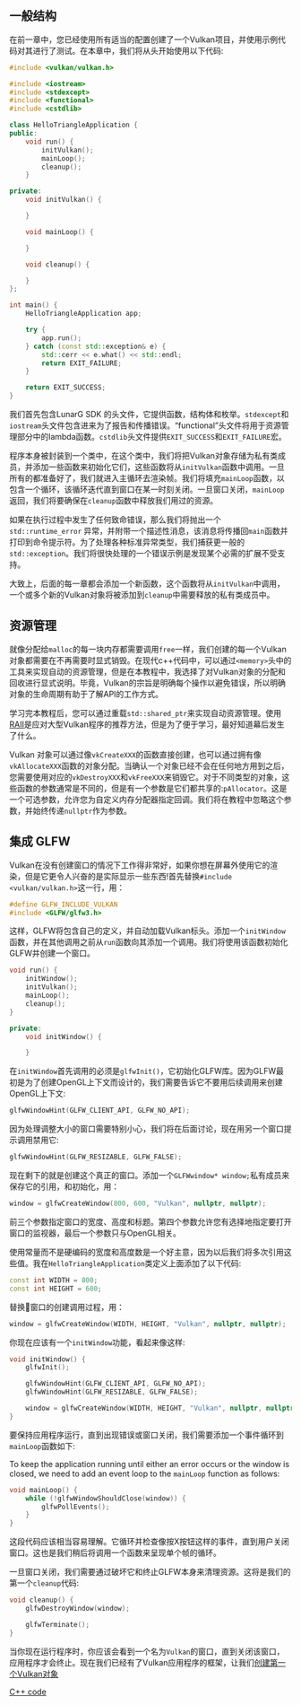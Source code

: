 ## 一般结构
在前一章中，您已经使用所有适当的配置创建了一个Vulkan项目，并使用示例代码对其进行了测试。在本章中，我们将从头开始使用以下代码:

```c++
#include <vulkan/vulkan.h>

#include <iostream>
#include <stdexcept>
#include <functional>
#include <cstdlib>

class HelloTriangleApplication {
public:
    void run() {
        initVulkan();
        mainLoop();
        cleanup();
    }

private:
    void initVulkan() {

    }

    void mainLoop() {

    }

    void cleanup() {

    }
};

int main() {
    HelloTriangleApplication app;

    try {
        app.run();
    } catch (const std::exception& e) {
        std::cerr << e.what() << std::endl;
        return EXIT_FAILURE;
    }

    return EXIT_SUCCESS;
}
```
我们首先包含LunarG SDK 的头文件，它提供函数，结构体和枚举。`stdexcept`和`iostream`头文件包含进来为了报告和传播错误。“functional”头文件将用于资源管理部分中的lambda函数。`cstdlib`头文件提供`EXIT_SUCCESS`和`EXIT_FAILURE`宏。

程序本身被封装到一个类中，在这个类中，我们将把Vulkan对象存储为私有类成员，并添加一些函数来初始化它们，这些函数将从`initVulkan`函数中调用。一旦所有的都准备好了，我们就进入主循环去渲染帧。我们将填充`mainLoop`函数，以包含一个循环，该循环迭代直到窗口在某一时刻关闭。一旦窗口关闭，`mainLoop`返回，我们将要确保在`cleanup`函数中释放我们用过的资源。

如果在执行过程中发生了任何致命错误，那么我们将抛出一个`std::runtime_error` 异常，并附带一个描述性消息，该消息将传播回`main`函数并打印到命令提示符。为了处理各种标准异常类型，我们捕获更一般的`std::exception`。我们将很快处理的一个错误示例是发现某个必需的扩展不受支持。

大致上，后面的每一章都会添加一个新函数，这个函数将从`initVulkan`中调用，一个或多个新的Vulkan对象将被添加到`cleanup`中需要释放的私有类成员中。

## 资源管理
就像分配给`malloc`的每一块内存都需要调用`free`一样，我们创建的每一个Vulkan对象都需要在不再需要时显式销毁。在现代c++代码中，可以通过`<memory>`头中的工具来实现自动的资源管理，但是在本教程中，我选择了对Vulkan对象的分配和回收进行显式说明。毕竟，Vulkan的宗旨是明确每个操作以避免错误，所以明确对象的生命周期有助于了解API的工作方式。

学习完本教程后，您可以通过重载`std::shared_ptr`来实现自动资源管理。使用[RAII](https://en.wikipedia.org/wiki/resource_tion_is_initial化)是应对大型Vulkan程序的推荐方法，但是为了便于学习，最好知道幕后发生了什么。

Vulkan 对象可以通过像`vkCreateXXX`的函数直接创建，也可以通过拥有像`vkAllocateXXX`函数的对象分配。当确认一个对象已经不会在任何地方用到之后，您需要使用对应的`vkDestroyXXX`和`vkFreeXXX`来销毁它。对于不同类型的对象，这些函数的参数通常是不同的，但是有一个参数是它们都共享的:`pAllocator`。这是一个可选参数，允许您为自定义内存分配器指定回调。我们将在教程中忽略这个参数，并始终传递`nullptr`作为参数。

## 集成 GLFW
Vulkan在没有创建窗口的情况下工作得非常好，如果你想在屏幕外使用它的渲染，但是它更令人兴奋的是实际显示一些东西!首先替换`#include <vulkan/vulkan.h>`这一行，用：

```c++
#define GLFW_INCLUDE_VULKAN
#include <GLFW/glfw3.h>
```
这样，GLFW将包含自己的定义，并自动加载Vulkan标头。添加一个`initWindow`函数，并在其他调用之前从`run`函数向其添加一个调用。我们将使用该函数初始化GLFW并创建一个窗口。

```c++
void run() {
    initWindow();
    initVulkan();
    mainLoop();
    cleanup();
}

private:
    void initWindow() {

    }
```
在`initWindow`首先调用的必须是`glfwInit()`，它初始化GLFW库。因为GLFW最初是为了创建OpenGL上下文而设计的，我们需要告诉它不要用后续调用来创建OpenGL上下文:

```c++
glfwWindowHint(GLFW_CLIENT_API, GLFW_NO_API);
```
因为处理调整大小的窗口需要特别小心，我们将在后面讨论，现在用另一个窗口提示调用禁用它:

```c++
glfwWindowHint(GLFW_RESIZABLE, GLFW_FALSE);
```
现在剩下的就是创建这个真正的窗口。添加一个`GLFWwindow* window;`私有成员来保存它的引用，和初始化，用：

```c++
window = glfwCreateWindow(800, 600, "Vulkan", nullptr, nullptr);
```

前三个参数指定窗口的宽度、高度和标题。第四个参数允许您有选择地指定要打开窗口的监视器，最后一个参数只与OpenGL相关。

使用常量而不是硬编码的宽度和高度数是一个好主意，因为以后我们将多次引用这些值。我在`HelloTriangleApplication`类定义上面添加了以下代码:

```c++
const int WIDTH = 800;
const int HEIGHT = 600;
```
替换窗口的创建调用过程，用：

```c++
window = glfwCreateWindow(WIDTH, HEIGHT, "Vulkan", nullptr, nullptr);
```
你现在应该有一个`initWindow`功能，看起来像这样:

```c++
void initWindow() {
    glfwInit();

    glfwWindowHint(GLFW_CLIENT_API, GLFW_NO_API);
    glfwWindowHint(GLFW_RESIZABLE, GLFW_FALSE);

    window = glfwCreateWindow(WIDTH, HEIGHT, "Vulkan", nullptr, nullptr);
}
```
要保持应用程序运行，直到出现错误或窗口关闭，我们需要添加一个事件循环到`mainLoop`函数如下:

To keep the application running until either an error occurs or the window is
closed, we need to add an event loop to the `mainLoop` function as follows:

```c++
void mainLoop() {
    while (!glfwWindowShouldClose(window)) {
        glfwPollEvents();
    }
}
```
这段代码应该相当容易理解。它循环并检查像按X按钮这样的事件，直到用户关闭窗口。这也是我们稍后将调用一个函数来呈现单个帧的循环。

一旦窗口关闭，我们需要通过破坏它和终止GLFW本身来清理资源。这将是我们的第一个`cleanup`代码:

```c++
void cleanup() {
    glfwDestroyWindow(window);

    glfwTerminate();
}
```
当你现在运行程序时，你应该会看到一个名为`Vulkan`的窗口，直到关闭该窗口，应用程序才会终止。现在我们已经有了Vulkan应用程序的框架，让我们[创建第一个Vulkan对象](!zh-cn/Drawing_a_triangle/Setup/Instance)

[C++ code](/code/00_base_code.cpp)

